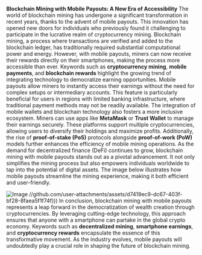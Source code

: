 **Blockchain Mining with Mobile Payouts: A New Era of Accessibility**
The world of blockchain mining has undergone a significant transformation in recent years, thanks to the advent of mobile payouts. This innovation has opened new doors for individuals who previously found it challenging to participate in the lucrative realm of cryptocurrency mining. Blockchain mining, a process where transactions are verified and added to the blockchain ledger, has traditionally required substantial computational power and energy. However, with mobile payouts, miners can now receive their rewards directly on their smartphones, making the process more accessible than ever.
Keywords such as **cryptocurrency mining**, **mobile payments**, and **blockchain rewards** highlight the growing trend of integrating technology to democratize earning opportunities. Mobile payouts allow miners to instantly access their earnings without the need for complex setups or intermediary accounts. This feature is particularly beneficial for users in regions with limited banking infrastructure, where traditional payment methods may not be readily available.
The integration of mobile wallets and blockchain technology also fosters a more inclusive ecosystem. Miners can use apps like **MetaMask** or **Trust Wallet** to manage their earnings securely. These platforms support multiple cryptocurrencies, allowing users to diversify their holdings and maximize profits. Additionally, the rise of **proof-of-stake (PoS)** protocols alongside **proof-of-work (PoW)** models further enhances the efficiency of mobile mining operations.
As the demand for decentralized finance (DeFi) continues to grow, blockchain mining with mobile payouts stands out as a pivotal advancement. It not only simplifies the mining process but also empowers individuals worldwide to tap into the potential of digital assets. The image below illustrates how mobile payouts streamline the mining experience, making it both efficient and user-friendly.

![Image](https://github.com/user-attachments/assets/d7419ec9-dc67-403f-bf28-8faea5f1f74f)
 //github.com/user-attachments/assets/d7419ec9-dc67-403f-bf28-8faea5f1f74f)))
In conclusion, blockchain mining with mobile payouts represents a leap forward in the democratization of wealth creation through cryptocurrencies. By leveraging cutting-edge technology, this approach ensures that anyone with a smartphone can partake in the global crypto economy. Keywords such as **decentralized mining**, **smartphone earnings**, and **cryptocurrency rewards** encapsulate the essence of this transformative movement. As the industry evolves, mobile payouts will undoubtedly play a crucial role in shaping the future of blockchain mining.
